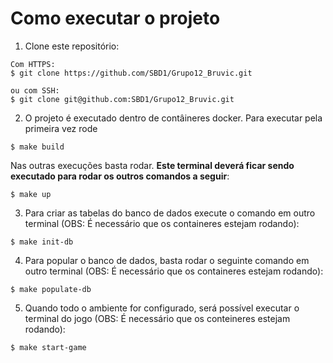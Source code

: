 # Como executar o projeto

1. Clone este repositório:

```
Com HTTPS: 
$ git clone https://github.com/SBD1/Grupo12_Bruvic.git

ou com SSH:
$ git clone git@github.com:SBD1/Grupo12_Bruvic.git
```

2. O projeto é executado dentro de contâineres docker. Para executar pela primeira vez rode

```
$ make build
```

Nas outras execuções basta rodar. **Este terminal deverá ficar sendo executado para rodar os outros comandos a seguir**:

```
$ make up
```

3. Para criar as tabelas do banco de dados execute o comando em outro terminal (OBS: É necessário que os containeres estejam rodando):

```
$ make init-db
```

4. Para popular o banco de dados, basta rodar o seguinte comando em outro terminal (OBS: É necessário que os containeres estejam rodando):

```
$ make populate-db
```

5. Quando todo o ambiente for configurado, será possível executar o terminal do jogo (OBS: É necessário que os conteineres estejam rodando):

```
$ make start-game
```
